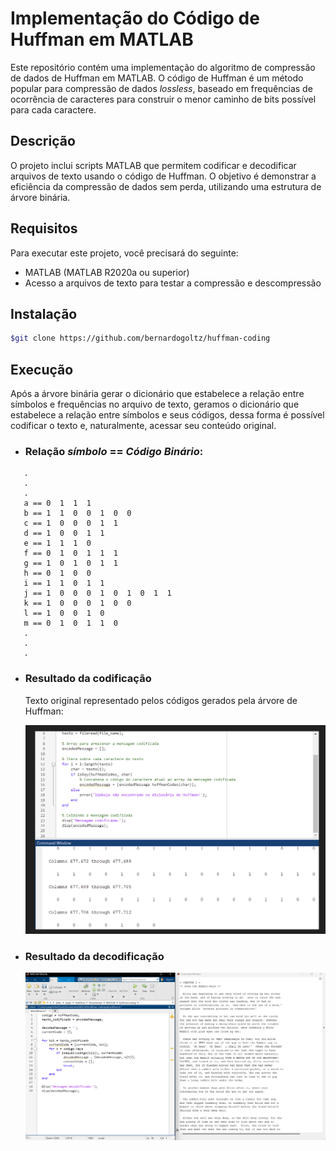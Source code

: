 # Implementação do Código de Huffman em MATLAB

Este repositório contém uma implementação do algoritmo de compressão de dados de Huffman em MATLAB. O código de Huffman é um método popular para compressão de dados _lossless_, baseado em frequências de ocorrência de caracteres para construir o menor caminho de bits possível para cada caractere.

## Descrição

O projeto inclui scripts MATLAB que permitem codificar e decodificar arquivos de texto usando o código de Huffman. O objetivo é demonstrar a eficiência da compressão de dados sem perda, utilizando uma estrutura de árvore binária.

## Requisitos

Para executar este projeto, você precisará do seguinte:

- MATLAB (MATLAB R2020a ou superior)
- Acesso a arquivos de texto para testar a compressão e descompressão

## Instalação

```bash
$git clone https://github.com/bernardogoltz/huffman-coding
```

## Execução 

Após a árvore binária gerar o dicionário que estabelece a relação entre símbolos e frequências no arquivo de texto, geramos o dicionário que estabelece a relação entre símbolos e seus códigos, dessa forma é possível codificar o texto e, naturalmente, acessar seu conteúdo original. 

- ### Relação _símbolo_ == _Código Binário_:
```
   .
   .
   .
   a == 0  1  1  1
   b == 1  1  0  0  1  0  0
   c == 1  0  0  0  1  1
   d == 1  0  0  1  1
   e == 1  1  1  0
   f == 0  1  0  1  1  1
   g == 1  0  1  0  1  1
   h == 0  1  0  0
   i == 1  1  0  1  1
   j == 1  0  0  0  1  0  1  0  1  1
   k == 1  0  0  0  1  0  0
   l == 1  0  0  1  0
   m == 0  1  0  1  1  0
   .
   .
   .
```


- ###  Resultado da codificação
  Texto original representado pelos códigos gerados pela árvore de Huffman:

  ![alt text](https://raw.githubusercontent.com/bernardogoltz/huffman-coding/main/img/image-1.png)

- ### Resultado da decodificação
  ![alt text](https://raw.githubusercontent.com/bernardogoltz/huffman-coding/main/img/image.png)
